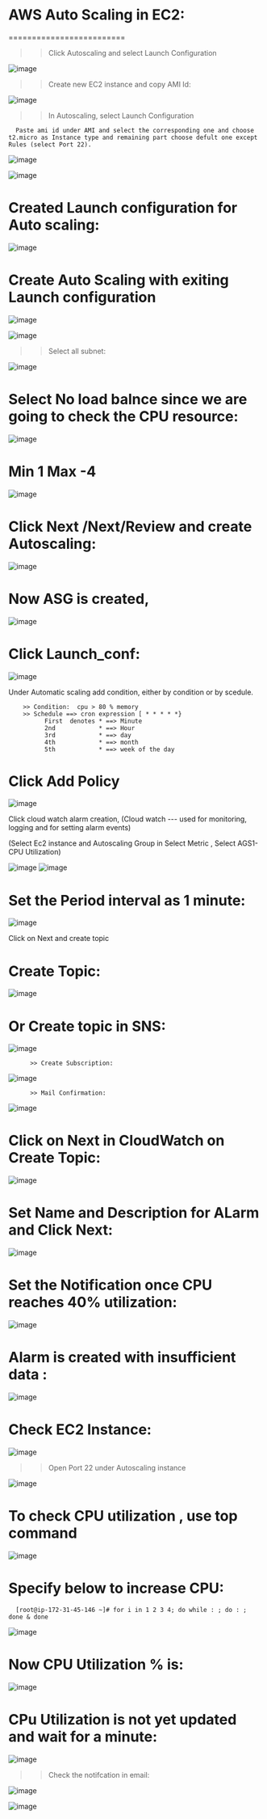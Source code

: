 # AWS Auto Scaling in EC2:
=========================


  >> Click Autoscaling and select Launch Configuration 

![image](https://user-images.githubusercontent.com/54719289/108523784-53e47580-72f4-11eb-906e-afb2db821f7b.png)

  >> Create new EC2 instance and copy AMI Id:
  
 ![image](https://user-images.githubusercontent.com/54719289/108524550-29df8300-72f5-11eb-8ff6-0a18a6a6698a.png)
 
  >> In Autoscaling, select Launch Configuration
  
      Paste ami id under AMI and select the corresponding one and choose t2.micro as Instance type and remaining part choose defult one except Rules (select Port 22).
      
 ![image](https://user-images.githubusercontent.com/54719289/108524959-9b1f3600-72f5-11eb-995d-7d8b46a2837f.png)
 
 ![image](https://user-images.githubusercontent.com/54719289/108525874-8b542180-72f6-11eb-9217-2a43389b8da4.png)  
  
# Created Launch configuration for Auto scaling:

![image](https://user-images.githubusercontent.com/54719289/108526850-a1161680-72f7-11eb-9997-93ccdcf43e5d.png)


# Create Auto Scaling with exiting Launch configuration

![image](https://user-images.githubusercontent.com/54719289/108526850-a1161680-72f7-11eb-9997-93ccdcf43e5d.png)

![image](https://user-images.githubusercontent.com/54719289/108535121-fa367800-7300-11eb-859f-1c98e1dc2143.png)

  >>  Select all subnet:
 
 ![image](https://user-images.githubusercontent.com/54719289/108535221-189c7380-7301-11eb-88f0-3c3a3ab30fb2.png)

# Select No load balnce since we are going to check the CPU resource:

![image](https://user-images.githubusercontent.com/54719289/108536900-fb68a480-7302-11eb-953a-7e4955cd3c48.png)

# Min 1 Max -4

![image](https://user-images.githubusercontent.com/54719289/108537204-59958780-7303-11eb-9ecf-c89fca197faf.png)

# Click Next /Next/Review and create Autoscaling:

![image](https://user-images.githubusercontent.com/54719289/108537562-c6108680-7303-11eb-8473-f42f079f0a31.png)


# Now ASG is created,

![image](https://user-images.githubusercontent.com/54719289/108537619-d58fcf80-7303-11eb-8d22-dc203e865b75.png)

# Click Launch_conf:

![image](https://user-images.githubusercontent.com/54719289/108538085-6bc3f580-7304-11eb-87b5-7e260d6b09c3.png)


  Under Automatic scaling add condition, either by condition or by scedule.
  
        >> Condition:  cpu > 80 % memory
        >> Schedule ==> cron expression [ * * * * *}
              First  denotes * ==> Minute
              2nd            * ==> Hour
              3rd            * ==> day
              4th            * ==> month
              5th            * ==> week of the day
              
# Click Add Policy
![image](https://user-images.githubusercontent.com/54719289/108544947-2c4dd700-730d-11eb-8f50-c5c4d2e4fe12.png)

  Click cloud watch alarm creation,
  (Cloud watch --- used for monitoring, logging and for setting alarm events)
  
  (Select Ec2 instance and Autoscaling Group in Select Metric , Select AGS1-CPU Utilization)
  
![image](https://user-images.githubusercontent.com/54719289/108545397-bf870c80-730d-11eb-8047-a2e52a361f68.png)
![image](https://user-images.githubusercontent.com/54719289/108545760-36240a00-730e-11eb-888e-b5ab43556078.png)

  # Set the Period interval as 1 minute:
 
 ![image](https://user-images.githubusercontent.com/54719289/108546177-c4988b80-730e-11eb-8845-31741314f469.png)

  Click on Next and create topic
 
   # Create Topic:

  ![image](https://user-images.githubusercontent.com/54719289/108547285-4a690680-7310-11eb-839d-bfb2efc9c65d.png)
  
  # Or Create topic in SNS:

  ![image](https://user-images.githubusercontent.com/54719289/108547554-a2077200-7310-11eb-8de4-54ac318342e9.png)
  
          >> Create Subscription:
   
  ![image](https://user-images.githubusercontent.com/54719289/108547836-01658200-7311-11eb-8758-354408dfcf6f.png)
  
  
          >> Mail Confirmation:
  
  ![image](https://user-images.githubusercontent.com/54719289/108548064-51dcdf80-7311-11eb-81e3-5551ce927daf.png)
  
 # Click on Next in CloudWatch on Create Topic:
 
 ![image](https://user-images.githubusercontent.com/54719289/108548507-ecd5b980-7311-11eb-9057-7faa1db0991d.png)
 
 # Set Name and Description for ALarm and Click Next:
 
 ![image](https://user-images.githubusercontent.com/54719289/108548810-5655c800-7312-11eb-9cae-d492c58474ee.png)

# Set the Notification once CPU reaches 40% utilization:

![image](https://user-images.githubusercontent.com/54719289/108549104-ba788c00-7312-11eb-8e52-8c348197182b.png)


# Alarm is created with insufficient data :

![image](https://user-images.githubusercontent.com/54719289/108549224-dd0aa500-7312-11eb-9fa3-41ac435702cf.png)


# Check EC2 Instance:

![image](https://user-images.githubusercontent.com/54719289/108549648-720d9e00-7313-11eb-9fda-b60fbb0d6179.png)

  >> Open Port 22 under Autoscaling instance
  
 ![image](https://user-images.githubusercontent.com/54719289/108549744-99fd0180-7313-11eb-9686-51c72cf30e0a.png)

# To check CPU utilization , use top command

![image](https://user-images.githubusercontent.com/54719289/108550123-21e30b80-7314-11eb-96e2-f9ac3c7c79ed.png)

# Specify below to increase CPU:

      [root@ip-172-31-45-146 ~]# for i in 1 2 3 4; do while : ; do : ; done & done

![image](https://user-images.githubusercontent.com/54719289/108551237-aaae7700-7315-11eb-88c2-3ba796b87497.png)

# Now CPU Utilization % is:

![image](https://user-images.githubusercontent.com/54719289/108551494-0c6ee100-7316-11eb-875c-e640d9c56929.png)


# CPu Utilization is not yet updated and wait for a minute:

![image](https://user-images.githubusercontent.com/54719289/108552038-c9613d80-7316-11eb-9295-0d88b4258747.png)

>> Check the notifcation in email:

![image](https://user-images.githubusercontent.com/54719289/108552141-e7c73900-7316-11eb-86c0-ebc6d00aa5bd.png)

![image](https://user-images.githubusercontent.com/54719289/108552480-5e643680-7317-11eb-9e01-a5f36cfaeea6.png)

  

  
  
              
        


